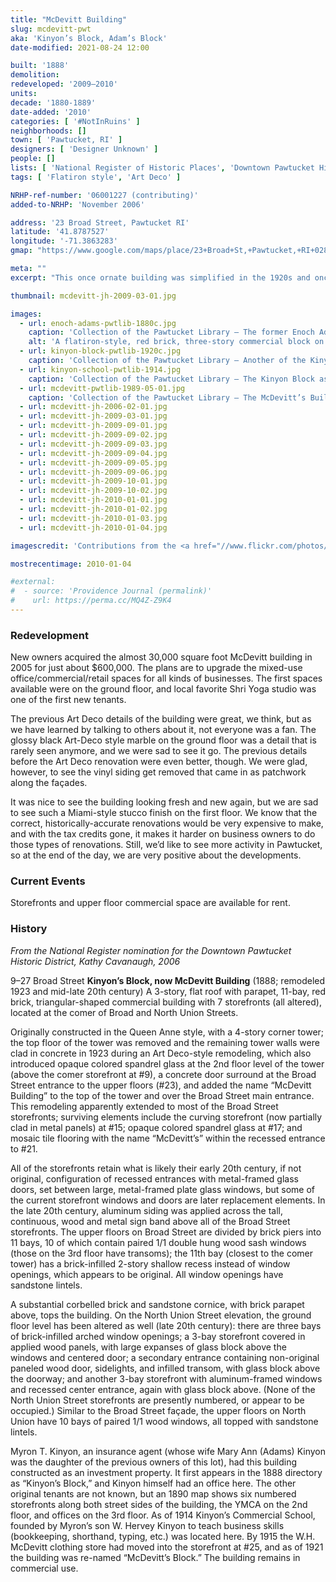 ```yaml
---
title: "McDevitt Building"
slug: mcdevitt-pwt
aka: 'Kinyon’s Block, Adam’s Block'
date-modified: 2021-08-24 12:00

built: '1888'
demolition:
redeveloped: '2009–2010'
units:
decade: '1880-1889'
date-added: '2010'
categories: [ '#NotInRuins' ]
neighborhoods: []
town: [ 'Pawtucket, RI' ]
designers: [ 'Designer Unknown' ]
people: []
lists: [ 'National Register of Historic Places', 'Downtown Pawtucket Historic District' ]
tags: [ 'Flatiron style', 'Art Deco' ]

NRHP-ref-number: '06001227 (contributing)'
added-to-NRHP: 'November 2006'

address: '23 Broad Street, Pawtucket RI'
latitude: '41.8787527'
longitude: '-71.3863283'
gmap: "https://www.google.com/maps/place/23+Broad+St,+Pawtucket,+RI+02860/@41.8787527,-71.3863283,17z/data=!4m13!1m7!3m6!1s0x89e4435397905401:0x9ee2ccff487eab68!2s23+Broad+St,+Pawtucket,+RI+02860!3b1!8m2!3d41.8788205!4d-71.3862113!3m4!1s0x89e4435397905401:0x9ee2ccff487eab68!8m2!3d41.8788205!4d-71.3862113"

meta: ""
excerpt: "This once ornate building was simplified in the 1920s and once again in the 2000s but has always been commercial space"

thumbnail: mcdevitt-jh-2009-03-01.jpg

images:
  - url: enoch-adams-pwtlib-1880c.jpg
    caption: 'Collection of the Pawtucket Library — The former Enoch Adams house that stood on the same flatiron parcel pre 1888'
    alt: 'A flatiron-style, red brick, three-story commercial block on a triangular parcel coming to a rounded point at the corner of Broad Street, Main Street, and North Unions Streets.'
  - url: kinyon-block-pwtlib-1920c.jpg
    caption: 'Collection of the Pawtucket Library — Another of the Kinyon Block with signs including “Young Men’s Christian Association”; Signs and Show Cards; “Dr. L.A. Wilbur, Dentist; Gobeille’s Millinery; C.W. Clough; and Misfit Clothing Parlors. Circa 1900–1910 as by 1915, McDevitt’s occupied the first floor.'
  - url: kinyon-school-pwtlib-1914.jpg
    caption: 'Collection of the Pawtucket Library — The Kinyon Block as it appeared in 1914, with corner clearstory and cone-shaped tower'
  - url: mcdevitt-pwtlib-1989-05-01.jpg
    caption: 'Collection of the Pawtucket Library — The McDevitt’s Building as it appeared in 1989, showing signs of wear and under-utilization'
  - url: mcdevitt-jh-2006-02-01.jpg
  - url: mcdevitt-jh-2009-03-01.jpg
  - url: mcdevitt-jh-2009-09-01.jpg
  - url: mcdevitt-jh-2009-09-02.jpg
  - url: mcdevitt-jh-2009-09-03.jpg
  - url: mcdevitt-jh-2009-09-04.jpg
  - url: mcdevitt-jh-2009-09-05.jpg
  - url: mcdevitt-jh-2009-09-06.jpg
  - url: mcdevitt-jh-2009-10-01.jpg
  - url: mcdevitt-jh-2009-10-02.jpg
  - url: mcdevitt-jh-2010-01-01.jpg
  - url: mcdevitt-jh-2010-01-02.jpg
  - url: mcdevitt-jh-2010-01-03.jpg
  - url: mcdevitt-jh-2010-01-04.jpg

imagescredit: 'Contributions from the <a href="//www.flickr.com/photos/pawtucketlibrary/albums/72157673016057110" target="_blank">Pawtucket Library collection on Flickr</a>'

mostrecentimage: 2010-01-04

#external:
#  - source: 'Providence Journal (permalink)'
#    url: https://perma.cc/MQ4Z-Z9K4
---
```


### Redevelopment

New owners acquired the almost 30,000 square foot McDevitt building in 2005 for just about $600,000. The plans are to upgrade the mixed-use office/commercial/retail spaces for all kinds of businesses. The first spaces available were on the ground floor, and local favorite Shri Yoga studio was one of the first new tenants.

The previous Art Deco details of the building were great, we think, but as we have learned by talking to others about it, not everyone was a fan. The glossy black Art-Deco style marble on the ground floor was a detail that is rarely seen anymore, and we were sad to see it go. The previous details before the Art Deco renovation were even better, though. We were glad, however, to see the vinyl siding get removed that came in as patchwork along the façades. 

It was nice to see the building looking fresh and new again, but we are sad to see such a Miami-style stucco finish on the first floor. We know that the correct, historically-accurate renovations would be very expensive to make, and with the tax credits gone, it makes it harder on business owners to do those types of renovations. Still, we’d like to see more activity in Pawtucket, so at the end of the day, we are very positive about the developments.


### Current Events

Storefronts and upper floor commercial space are available for rent. 


### History

_From the National Register nomination for the Downtown Pawtucket Historic District, Kathy Cavanaugh, 2006_

9–27 Broad Street **Kinyon’s Block, now McDevitt Building** (1888; remodeled 1923 and mid-late 20th century)
A 3-story, flat roof with parapet, 11-bay, red brick, triangular-shaped commercial building with 7 storefronts (all altered), located at the comer of Broad and North Union Streets. 

Originally constructed in the Queen Anne style, with a 4-story corner tower; the top floor of the tower was removed and the remaining tower walls were clad in concrete in 1923 during an Art Deco-style remodeling, which also introduced opaque colored spandrel glass at the 2nd floor level of the tower (above the comer storefront at #9), a concrete door surround at the Broad Street entrance to the upper floors (#23), and added the name “McDevitt Building” to the top of the tower and over the Broad Street main entrance. This remodeling apparently extended to most of the Broad Street storefronts; surviving elements include the curving storefront (now partially clad in metal panels) at #15; opaque colored spandrel glass at #17; and mosaic tile flooring with the name “McDevitt’s” within the recessed entrance to #21.

All of the storefronts retain what is likely their early 20th century, if not original, configuration of recessed entrances with metal-framed glass doors, set between large, metal-framed plate glass windows, but some of the current storefront windows and doors are later replacement elements. In the late 20th century, aluminum siding was applied across the tall, continuous, wood and metal sign band above all of the Broad Street storefronts. The upper floors on Broad Street are divided by brick piers into 11 bays, 10 of which contain paired 1/1 double hung wood sash windows (those on the 3rd floor have transoms); the 11th bay (closest to the comer tower) has a brick-infilled 2-story shallow recess instead of window openings, which appears to be original. All window openings have sandstone lintels. 

A substantial corbelled brick and sandstone cornice, with brick parapet above, tops the building. On the North Union Street elevation, the ground floor level has been altered as well (late 20th century): there are three bays of brick-infilled arched window openings; a 3-bay storefront covered in applied wood panels, with large expanses of glass block above the windows and centered door; a secondary entrance containing non-original paneled wood door, sidelights, and infilled transom, with glass block above the doorway; and another 3-bay storefront with aluminum-framed windows and recessed center entrance, again with glass block above. (None of the North Union Street storefronts are presently numbered, or appear to be occupied.) Similar to the Broad Street façade, the upper floors on North Union have 10 bays of paired 1/1 wood windows, all topped with sandstone lintels. 

Myron T. Kinyon, an insurance agent (whose wife Mary Ann (Adams) Kinyon was the daughter of the previous owners of this lot), had this building constructed as an investment property. It first appears in the 1888 directory as “Kinyon’s Block,” and Kinyon himself had an office here. The other original tenants are not known, but an 1890 map shows six numbered storefronts along both street sides of the building, the YMCA on the 2nd floor, and offices on the 3rd floor. As of 1914 Kinyon’s Commercial School, founded by Myron’s son W. Hervey Kinyon to teach business skills (bookkeeping, shorthand, typing, etc.) was located here. By 1915 the W.H. McDevitt clothing store had moved into the storefront at #25, and as of 1921 the building was re-named “McDevitt’s Block.” The building remains in commercial use.
